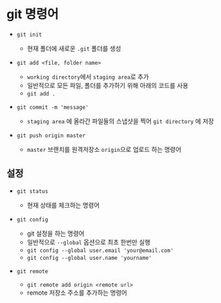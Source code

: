 # git 명령어

- `git init`
    - 현재 폴더에 새로운 `.git` 폴더를 생성

- `git add <file, folder name>`
    - `working directory`에서 `staging area`로 추가
    - 일반적으로 모든 파일, 폴더를 추가하기 위해 아래의 코드를 사용
    - `git add .`

- `git commit -m 'message'`
    - `staging area` 에 올라간 파일들의 스냅샷을 찍어 `git directory` 에 저장

- `git push origin master`
    - `master` 브랜치를 원격저장소 `origin`으로 업로드 하는 명령어

## 설정 

- `git status`
    - 현재 상태를 체크하는 명령어

- `git config`
    - git 설정을 하는 명령어
    - 일반적으로 `--global` 옵션으로 최초 한번만 실행
    - `git config --global user.email 'your@email.com'`
    - `git config --global user.name 'yourname'`

- `git remote`
    - `git remote add origin <remote url>`
    - remote 저장소 주소를 추가하는 명령어 